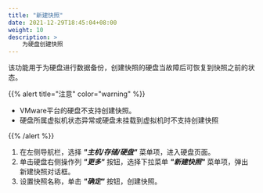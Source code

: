 ```yaml
---
title: "新建快照"
date: 2021-12-29T18:45:04+08:00
weight: 10
description: >
    为硬盘创建快照
---
```



该功能用于为硬盘进行数据备份，创建快照的硬盘当故障后可恢复到快照之前的状态。

{{% alert title="注意" color="warning" %}}

- VMware平台的硬盘不支持创建快照。
- 硬盘所属虚拟机状态异常或硬盘未挂载到虚拟机时不支持创建快照

{{% /alert %}}

1. 在左侧导航栏，选择 **_"主机/存储/硬盘"_** 菜单项，进入硬盘页面。
2. 单击硬盘右侧操作列 **_"更多"_** 按钮，选择下拉菜单 **_"新建快照"_** 菜单项，弹出新建快照对话框。
2. 设置快照名称，单击 **_"确定"_** 按钮，创建快照。